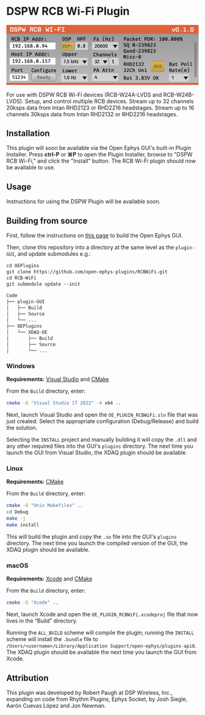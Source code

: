 # DSPW RCB Wi-Fi Plugin

![RCB Wi-Fi-plugin-screenshot](Resources/RCB-WiFi-plugin.png)

For use with DSPW RCB Wi-Fi devices (RCB-W24A-LVDS and RCB-W24B-LVDS).
Setup, and control multiple RCB devices.
Stream up to 32 channels 20ksps data from Intan RHD2123 or RHD2216 headstages.
Stream up to 16 channels 30ksps data from Intan RHD2132 or RHD2216 headstages.

## Installation

This plugin will soon be available via the Open Ephys GUI's built-in Plugin Installer. Press **ctrl-P** or **⌘P** to open the Plugin Installer, browse to "DSPW RCB Wi-Fi," and click the "Install" button. The RCB Wi-Fi plugin should now be available to use.

## Usage

Instructions for using the DSPW Plugin will be available soon.

## Building from source

First, follow the instructions on [this page](https://open-ephys.github.io/gui-docs/Developer-Guide/Compiling-the-GUI.html) to build the Open Ephys GUI.

Then, clone this repository into a directory at the same level as the `plugin-GUI`, and update submodules e.g.:

```
cd OEPlugins
git clone https://github.com/open-ephys-plugins/RCBWiFi.git
cd RCB-WiFi
git submodule update --init
``` 

```
Code
├── plugin-GUI
│   ├── Build
│   ├── Source
│   └── ...
├── OEPlugins
│   └── XDAQ-OE
│       ├── Build
│       ├── Source
│       └── ...
```

### Windows

**Requirements:** [Visual Studio](https://visualstudio.microsoft.com/) and [CMake](https://cmake.org/install/)

From the `Build` directory, enter:

```bash
cmake -G "Visual Studio 17 2022" -A x64 ..
```

Next, launch Visual Studio and open the `OE_PLUGIN_RCBWiFi.sln` file that was just created. Select the appropriate configuration (Debug/Release) and build the solution.

Selecting the `INSTALL` project and manually building it will copy the `.dll` and any other required files into the GUI's `plugins` directory. The next time you launch the GUI from Visual Studio, the XDAQ plugin should be available.


### Linux

**Requirements:** [CMake](https://cmake.org/install/)

From the `Build` directory, enter:

```bash
cmake -G "Unix Makefiles" ..
cd Debug
make -j
make install
```

This will build the plugin and copy the `.so` file into the GUI's `plugins` directory. The next time you launch the compiled version of the GUI, the XDAQ plugin should be available.


### macOS

**Requirements:** [Xcode](https://developer.apple.com/xcode/) and [CMake](https://cmake.org/install/)

From the `Build` directory, enter:

```bash
cmake -G "Xcode" ..
```

Next, launch Xcode and open the `OE_PLUGIN_RCBWiFi.xcodeproj` file that now lives in the “Build” directory.

Running the `ALL_BUILD` scheme will compile the plugin; running the `INSTALL` scheme will install the `.bundle` file to `/Users/<username>/Library/Application Support/open-ephys/plugins-api8`. The XDAQ plugin should be available the next time you launch the GUI from Xcode.



## Attribution

This plugin was developed by Robert Paugh at DSP Wireless, Inc., expanding on code from Rhythm Plugins, Ephys Socket, by Josh Siegle, Aarón Cuevas López and Jon Newman.
